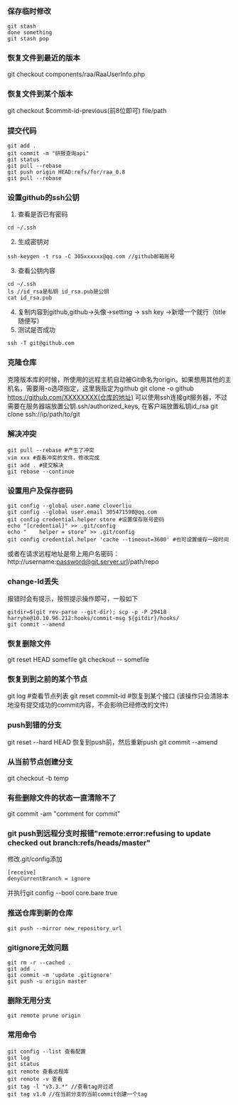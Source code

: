 ### 保存临时修改
```
git stash
done something
git stash pop
```
### 恢复文件到最近的版本
git checkout  components/raa/RaaUserInfo.php

### 恢复文件到某个版本
git checkout $commit-id-previous(前8位即可) file/path

### 提交代码
```
git add .
git commit -m "研报查询api"
git status
git pull --rebase
git push origin HEAD:refs/for/raa_0.8
git pull --rebase
```

### 设置github的ssh公钥
1. 查看是否已有密码
```
cd ~/.ssh
```
2. 生成密钥对
```
ssh-keygen -t rsa -C 305xxxxxx@qq.com //github邮箱账号
```
3. 查看公钥内容
```
cd ~/.ssh
ls //id_rsa是私钥 id_rsa.pub是公钥
cat id_rsa.pub
```
4. 复制内容到github,github->头像->setting -> ssh key ->新增一个就行（title随便写）
5. 测试是否成功
```
ssh -T git@github.com
```

### 克隆仓库
克隆版本库的时候，所使用的远程主机自动被Git命名为origin。如果想用其他的主机名，需要用-o选项指定，这里我指定为github
git clone -o github https://github.com/XXXXXXXX(仓库的地址)
可以使用ssh连接git服务器，不过需要在服务器端放置公钥.ssh/authorized_keys, 在客户端放置私钥id_rsa
git clone  ssh://ip/path/to/git

### 解决冲突
```
git pull --rebase #产生了冲突
vim xxx #查看冲突的文件，修改完成
git add . #提交解决
git rebase --continue
```

### 设置用户及保存密码
```
git config --global user.name cloverliu
git config --global user.email 305471598@qq.com
git config credential.helper store #设置保存账号密码
echo "[credential]" >> .git/config
echo "    helper = store" >> .git/config
git config credential.helper 'cache --timeout=3600' #也可设置缓存一段时间
```
或者在请求远程地址是带上用户名密码：http://username:password@git.server.url/path/repo


### change-Id丢失
报错时会有提示，按照提示操作即可，一般如下
```
gitdir=$(git rev-parse --git-dir); scp -p -P 29418 harryhe@10.10.96.212:hooks/commit-msg ${gitdir}/hooks/
git commit --amend
```

### 恢复删除文件
git reset HEAD somefile
git checkout -- somefile


### 恢复到到之前的某个节点
git log #查看节点列表
git reset commit-id #恢复到某个接口
(该操作只会清除本地没有提交成功的commit内容，不会影响已经修改的文件)

### push到错的分支
git reset --hard HEAD   恢复到push前，然后重新push
git commit --amend

### 从当前节点创建分支
git checkout -b temp


### 有些删除文件的状态一直清除不了
git commit -am "comment for commit"


### git push到远程分支时报错"remote:error:refusing to update checked out branch:refs/heads/master"
修改.git/config添加
```
[receive]
denyCurrentBranch = ignore
```
并执行git config --bool core.bare true


### 推送仓库到新的仓库
``` 
git push --mirror new_repository_url
```

### gitignore无效问题
```
git rm -r --cached .
git add .
git commit -m 'update .gitignore'
git push -u origin master
```

### 删除无用分支
```
git remote prune origin
```

### 常用命令
```
git config --list 查看配置
git log
git status
git remote 查看远程库
git remote -v 查看
git tag -l "v3.3.*" //查看tag并过滤
git tag v1.0 //在当前分支的当前commit创建一个tag
```

